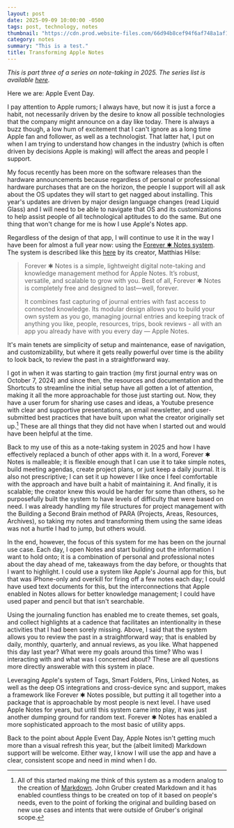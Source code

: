 ```yaml
---
layout: post
date: 2025-09-09 10:00:00 -0500
tags: post, technology, notes
thumbnail: "https://cdn.prod.website-files.com/66d94b8cef94f6af748a1af1/670cd0d600f0146bbdb64f12_670cd0ca365552a6dd717658_Forever-%25E2%259C%25B1-Notes-Framework-Overview.avif"
category: notes
summary: "This is a test."
title: Transforming Apple Notes
--- 
```


*This is part three of a series on note-taking in 2025. The series list is available [here](https://engineeredeloquence.com/notetaking2025).*

Here we are: Apple Event Day.

I pay attention to Apple rumors; I always have, but now it is just a force a habit, not necessarily driven by the desire to know all possible technologies that the company might announce on a day like today. There is always a buzz though, a low hum of excitement that I can't ignore as a long time Apple fan and follower, as well as a technologist. That latter hat, I put on when I am trying to understand how changes in the industry (which is often driven by decisions Apple is making) will affect the areas and people I support. 

My focus recently has been more on the software releases than the hardware announcements because regardless of personal or professional hardware purchases that are on the horizon, the people I support will all ask about the OS updates they will start to get nagged about installing. This year's updates are driven by major design language changes (read Liquid Glass) and I will need to be able to navigate that OS and its customizations to help assist people of all technological aptitudes to do the same. But one thing that won't change for me is how I use Apple's Notes app.

Regardless of the design of that app, I will continue to use it in the way I have been for almost a full year now: using the [Forever ✱ Notes system](https://www.myforevernotes.com). The system is described like this [here](https://www.myforevernotes.com/docs/overview) by its creator, Matthias Hilse:

> Forever ✱ Notes is a simple, lightweight digital note-taking and knowledge management method for Apple Notes. It’s robust, versatile, and scalable to grow with you. Best of all, Forever ✱ Notes is completely free and designed to last—well, forever.
> 
> It combines fast capturing of journal entries with fast access to connected knowledge. Its modular design allows you to build your own system as you go, managing journal entries and keeping track of anything you like, people, resources, trips, book reviews - all with an app you already have with you every day — Apple Notes.

It's main tenets are simplicity of setup and maintenance, ease of navigation, and customizability, but where it gets really powerful over time is the ability to look back, to review the past in a straightforward way.

I got in when it was starting to gain traction (my first journal entry was on October 7, 2024) and since then, the resources and documentation and the Shortcuts to streamline the initial setup have all gotten a lot of attention, making it all the more approachable for those just starting out. Now, they have a user forum for sharing use cases and ideas, a Youtube presence with clear and supportive presentations, an email newsletter, and user-submitted best practices that have built upon what the creator originally set up.[^1] These are all things that they did not have when I started out and would have been helpful at the time.

Back to my use of this as a note-taking system in 2025 and how I have effectively replaced a bunch of other apps with it. In a word, Forever ✱ Notes is malleable; it is flexible enough that I can use it to take simple notes, build meeting agendas, create project plans, or just keep a daily journal. It is also not prescriptive; I can set it up however I like once I feel comfortable with the approach and have built a habit of maintaining it. And finally, it is scalable; the creator knew this would be harder for some than others, so he purposefully built the system to have levels of difficulty that were based on need. I was already handling my file structures for project management with the Building a Second Brain method of PARA (Projects, Areas, Resources, Archives), so taking my notes and transforming them using the same ideas was not a hurtle I had to jump, but others would.

In the end, however, the focus of this system for me has been on the journal use case. Each day, I open Notes and start building out the information I want to hold onto; it is a combination of personal and professional notes about the day ahead of me, takeaways from the day before, or thoughts that I want to highlight. I could use a system like Apple's Journal app for this, but that was iPhone-only and overkill for firing off a few notes each day; I could have used text documents for this, but the interconnections that Apple enabled in Notes allows for better knowledge management; I could have used paper and pencil but that isn't searchable.

Using the journaling function has enabled me to create themes, set goals, and collect highlights at a cadence that facilitates an intentionality in these activities that I had been sorely missing. Above, I said that the system allows you to review the past in a straightforward way; that is enabled by daily, monthly, quarterly, and annual reviews, as you like. What happened this day last year? What were my goals around this time? Who was I interacting with and what was I concerned about? These are all questions more directly answerable with this system in place.

Leveraging Apple's system of Tags, Smart Folders, Pins, Linked Notes, as well as the deep OS integrations and cross-device sync and support, makes a framework like Forever ✱ Notes possible, but putting it all together into a package that is approachable by most people is next level. I have used Apple Notes for years, but until this system came into play, it was just another dumping ground for random text. Forever ✱ Notes has enabled a more sophisticated approach to the most basic of utility apps.

Back to the point about Apple Event Day, Apple Notes isn't getting much more than a visual refresh this year, but the (albeit limited) Markdown support will be welcome. Either way, I know I will use the app and have a clear, consistent scope and need in mind when I do.

[^1]: All of this started making me think of this system as a modern analog to the creation of [Markdown](https://daringfireball.net/projects/markdown/). John Gruber created Markdown and it has enabled countless things to be created on top of it based on people's needs, even to the point of forking the original and building based on new use cases and intents that were outside of Gruber's original scope.